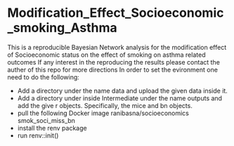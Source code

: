 # Modification_Effect_Socioeconomic_smoking_Asthma
This is a reproducible Bayesian Network analysis for the modification effect of Socioeconomic status on the effect of smoking on asthma related outcomes 
If any interest in the reproducing the results please contact the auther of this repo for more directions 
In order to set the evironment one need to do the following:
- Add a directory under the name data and upload the given data inside it.
- Add a directory under inside Intermediate under the name outputs and add the give r objects. Specifically, the mice and bn objects.
- pull the following Docker image ranibasna/socioeconomics smok_soci_miss_bn
- install the renv package
- run renv::init()
